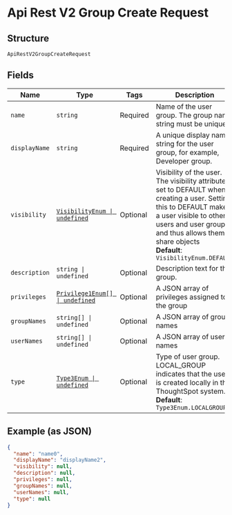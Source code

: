 
# Api Rest V2 Group Create Request

## Structure

`ApiRestV2GroupCreateRequest`

## Fields

| Name | Type | Tags | Description |
|  --- | --- | --- | --- |
| `name` | `string` | Required | Name of the user group. The group name string must be unique. |
| `displayName` | `string` | Required | A unique display name string for the user group, for example, Developer group. |
| `visibility` | [`VisibilityEnum \| undefined`](/doc/models/visibility-enum.md) | Optional | Visibility of the user. The visibility attribute is set to DEFAULT when creating a user. Setting this to DEFAULT makes a user visible to other users and user groups, and thus allows them to share objects<br>**Default**: `VisibilityEnum.DEFAULT` |
| `description` | `string \| undefined` | Optional | Description text for the group. |
| `privileges` | [`Privilege1Enum[] \| undefined`](/doc/models/privilege-1-enum.md) | Optional | A JSON array of privileges assigned to the group |
| `groupNames` | `string[] \| undefined` | Optional | A JSON array of group names |
| `userNames` | `string[] \| undefined` | Optional | A JSON array of user names |
| `type` | [`Type3Enum \| undefined`](/doc/models/type-3-enum.md) | Optional | Type of user group. LOCAL_GROUP indicates that the user is created locally in the ThoughtSpot system.<br>**Default**: `Type3Enum.LOCALGROUP` |

## Example (as JSON)

```json
{
  "name": "name0",
  "displayName": "displayName2",
  "visibility": null,
  "description": null,
  "privileges": null,
  "groupNames": null,
  "userNames": null,
  "type": null
}
```

